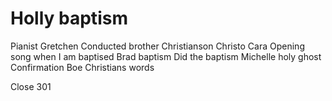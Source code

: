 # Holly baptism

Pianist Gretchen
Conducted brother Christianson
Christo Cara
Opening song when I am baptised
Brad baptism
Did the baptism
Michelle holy ghost
Confirmation
Boe Christians words

Close 301
